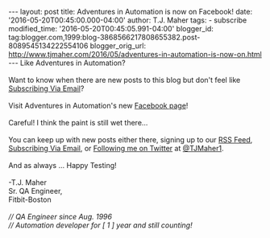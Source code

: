 \-\-- layout: post title: Adventures in Automation is now on Facebook!
date: \'2016-05-20T00:45:00.000-04:00\' author: T.J. Maher tags: -
subscribe modified\_time: \'2016-05-20T00:45:05.991-04:00\' blogger\_id:
tag:blogger.com,1999:blog-3868566217808655382.post-8089545134222554106
blogger\_orig\_url:
http://www.tjmaher.com/2016/05/adventures-in-automation-is-now-on.html
\-\-- Like Adventures in Automation?\
\
Want to know when there are new posts to this blog but don\'t feel like
[Subscribing Via
Email](https://feedburner.google.com/fb/a/mailverify?uri=AdventuresInAutomation)?\
\
Visit Adventures in Automation\'s new [Facebook
page](https://www.facebook.com/AdventuresInAutomation/)!\
\
Careful! I think the paint is still wet there\...\
\
You can keep up with new posts either there, signing up to our [RSS
Feed](http://feeds.feedburner.com/AdventuresInAutomation), [Subscribing
Via
Email](https://feedburner.google.com/fb/a/mailverify?uri=AdventuresInAutomation),
or [Following me on Twitter](https://twitter.com/tjmaher1) at
[\@TJMaher1](https://twitter.com/tjmaher1).\
\
And as always \... Happy Testing!\
\
-T.J. Maher\
Sr. QA Engineer,\
Fitbit-Boston\
\
*// QA Engineer since Aug. 1996\
// Automation developer for \[ 1 \] year and still counting!*
